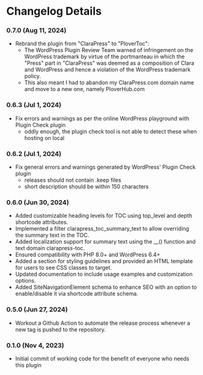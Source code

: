# Changelog Details

### 0.7.0 (Aug 11, 2024) ###
* Rebrand the plugin from "ClaraPress" to "PloverToc":
    * The WordPress Plugin Review Team warned of infringement on the WordPress trademark by virtue of the portmanteau in which the "Press" part in "ClaraPress" was deemed as a composition of Clara and WordPress and hence a violation of the WordPress trademark policy. 
    * This also meant I had to abandon my ClaraPress.com domain name and move to a new one, namely PloverHub.com

### 0.6.3 (Jul 1, 2024) ###
* Fix errors and warnings as per the online WordPress playground with Plugin Check plugin
  * oddly enough, the plugin check tool is not able to detect these when hosting on local

### 0.6.2 (Jul 1, 2024) ###
* Fix general errors and warnings generated by WordPress' Plugin Check plugin
  * releases should not contain .keep files
  * short description should be within 150 characters

### 0.6.0 (Jun 30, 2024) ###
* Added customizable heading levels for TOC using top_level and depth shortcode attributes.
* Implemented a filter clarapress_toc_summary_text to allow overriding the summary text in the TOC.
* Added localization support for summary text using the __() function and text domain clarapress-toc.
* Ensured compatibility with PHP 8.0+ and WordPress 6.4+
* Added a section for styling guidelines and provided an HTML template for users to see CSS classes to target.
* Updated documentation to include usage examples and customization options.
* Added SiteNavigationElement schema to enhance SEO with an option to enable/disable it via shortcode attribute schema.

### 0.5.0 (Jun 27, 2024) ###
* Workout a Github Action to automate the release process whenever a new tag is pushed to the repository.

### 0.1.0 (Nov 4, 2023) ###
* Initial commit of working code for the benefit of everyone who needs this plugin
